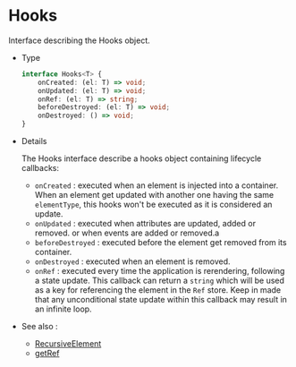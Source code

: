 # Hooks

Interface describing the Hooks object.

-   Type

    ```ts
    interface Hooks<T> {
        onCreated: (el: T) => void;
        onUpdated: (el: T) => void;
        onRef: (el: T) => string;
        beforeDestroyed: (el: T) => void;
        onDestroyed: () => void;
    }
    ```

-   Details

    The Hooks interface describe a hooks object containing lifecycle callbacks:

    -   `onCreated` : executed when an element is injected into a container. When an element get updated with another one having the same `elementType`, this hooks won't be executed as it is considered an update.
    -   `onUpdated` : executed when attributes are updated, added or removed. or when events are added or removed.a
    -   `beforeDestroyed` : executed before the element get removed from its container.
    -   `onDestroyed` : executed when an element is removed.
    -   `onRef` : executed every time the application is rerendering, following a state update. This callback can return a `string` which will be used as a key for referencing the element in the `Ref` store. Keep in made that any unconditional state update within this callback may result in an infinite loop.

-   See also :

    -   [RecursiveElement](/recursive-docs/core/RecursiveElement)
    -   [getRef](/recursive-docs/core/getRef)
